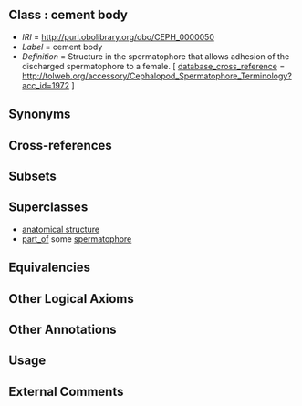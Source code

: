 
## Class : cement body

 * *IRI* = http://purl.obolibrary.org/obo/CEPH_0000050
 * *Label* = cement body
 * *Definition* = Structure in the spermatophore that allows adhesion of the discharged spermatophore to a female. [ [database_cross_reference](../../ef/oboInOwl#hasDbXref.md) = http://tolweb.org/accessory/Cephalopod_Spermatophore_Terminology?acc_id=1972 ]

## Synonyms


## Cross-references


## Subsets


## Superclasses

 * [anatomical structure](../../UBERON/61/UBERON_0000061.md)
 * [part_of](../../BFO/50/BFO_0000050.md) some [spermatophore](../../CEPH/37/CEPH_0000237.md)

## Equivalencies


## Other Logical Axioms


## Other Annotations


## Usage


## External Comments

